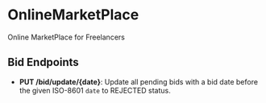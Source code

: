 # OnlineMarketPlace
Online MarketPlace for Freelancers

## Bid Endpoints

- **PUT /bid/update/{date}**: Update all pending bids with a bid date before the given ISO-8601 `date` to REJECTED status.
